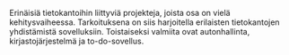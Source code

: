 Erinäisiä tietokantoihin liittyviä projekteja, joista osa on vielä kehitysvaiheessa. Tarkoituksena on siis harjoitella erilaisten tietokantojen yhdistämistä sovelluksiin. Toistaiseksi valmiita ovat autonhallinta, kirjastojärjestelmä ja to-do-sovellus.
